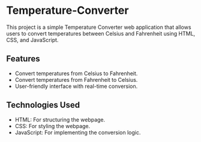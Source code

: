 # Temperature-Converter

This project is a simple Temperature Converter web application that allows users to convert temperatures between Celsius and Fahrenheit using HTML, CSS, and JavaScript.

## Features
- Convert temperatures from Celsius to Fahrenheit.
- Convert temperatures from Fahrenheit to Celsius.
- User-friendly interface with real-time conversion.

## Technologies Used
- HTML: For structuring the webpage.
- CSS: For styling the webpage.
- JavaScript: For implementing the conversion logic.
